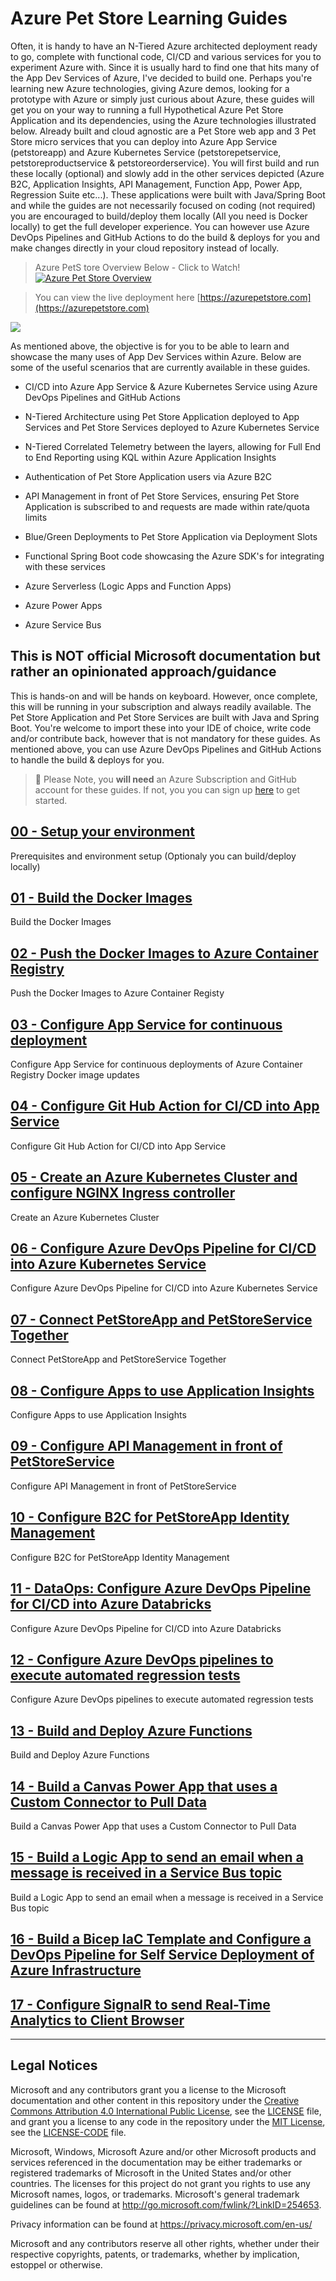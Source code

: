 # Azure Pet Store Learning Guides

Often, it is handy to have an N-Tiered Azure architected deployment ready to go, complete with functional code, CI/CD and various services for you to experiment Azure with. Since it is usually hard to find one that hits many of the App Dev Services of Azure, I've decided to build one. Perhaps you're learning new Azure technologies, giving Azure demos, looking for a prototype with Azure or simply just curious about Azure, these guides will get you on your way to running a full Hypothetical Azure Pet Store Application and its dependencies, using the Azure technologies illustrated below. Already built and cloud agnostic are a Pet Store web app and 3 Pet Store micro services that you can deploy into Azure App Service (petstoreapp) and Azure Kubernetes Service (petstorepetservice, petstoreproductservice & petstoreorderservice). You will first build and run these locally (optional) and slowly add in the other services depicted (Azure B2C, Application Insights, API Management, Function App, Power App, Regression Suite etc...). These applications were built with Java/Spring Boot and while the guides are not necessarily focused on coding (not required) you are encouraged to build/deploy them locally (All you need is Docker locally) to get the full developer experience. You can however use Azure DevOps Pipelines and GitHub Actions to do the build & deploys for you and make changes directly in your cloud repository instead of locally.

> Azure PetS tore Overview Below - Click to Watch!
> [![Azure Pet Store Overview](https://github.com/chtrembl/azure-cloud/blob/main/petstore/azurepetstorethumb.png?raw=true)](https://dms-exp2.licdn.com/playlist/vid/D4E05AQERWdFUsZiASA/mp4-720p-30fp-crf28/0/1693516336595?e=1694127600&v=beta&t=QjaCse-lsOZxo-MzOiUKQJF9PdqsDbE-g0bu3ExTom4 "Azure PetS tore Overview - Click to Watch!")

> You can view the live deployment here [https://azurepetstore.com](https://azurepetstore.com) 

![](https://github.com/chtrembl/azure-cloud/blob/main/petstore/petstore_architecture.png?raw=true)
  
As mentioned above, the objective is for you to be able to learn and showcase the many uses of App Dev Services within Azure. Below are some of the useful scenarios that are currently available in these guides. 

- CI/CD into Azure App Service & Azure Kubernetes Service using Azure DevOps Pipelines and GitHub Actions

- N-Tiered Architecture using Pet Store Application deployed to App Services and Pet Store Services deployed to Azure Kubernetes Service

- N-Tiered Correlated Telemetry between the layers, allowing for Full End to End Reporting using KQL within Azure Application Insights

- Authentication of Pet Store Application users via Azure B2C

- API Management in front of Pet Store Services, ensuring Pet Store Application is subscribed to and requests are made within rate/quota limits

- Blue/Green Deployments to Pet Store Application via Deployment Slots
  
- Functional Spring Boot code showcasing the Azure SDK's for integrating with these services

- Azure Serverless (Logic Apps and Function Apps)

- Azure Power Apps

- Azure Service Bus

## This is NOT official Microsoft documentation but rather an opinionated approach/guidance

This is hands-on and will be hands on keyboard. However, once complete, this will be running in your subscription and always readily available. The Pet Store Application and Pet Store Services are built with Java and Spring Boot. You're welcome to import these into your IDE of choice, write code and/or contribute back, however that is not mandatory for these guides. As mentioned above, you can use Azure DevOps Pipelines and GitHub Actions to handle the build & deploys for you.

> 📝 Please Note, you **will need** an Azure Subscription and GitHub account for these guides. If not, you you can sign up [here](https://azure.microsoft.com/en-us/) to get started. 

## [00 - Setup your environment](00-setup-your-environment/README.md)

Prerequisites and environment setup (Optionaly you can build/deploy locally)

## [01 - Build the Docker Images](01-build-the-docker-images/README.md)

  Build the Docker Images

## [02 - Push the Docker Images to Azure Container Registry](02-push-the-docker-images-to-acr/README.md)

  Push the Docker Images to Azure Container Registy

## [03 - Configure App Service for continuous deployment](03-configure-app-service-for-cd/README.md)

  Configure App Service for continuous deployments of Azure Container Registry Docker image updates

## [04 - Configure Git Hub Action for CI/CD into App Service](04-configure-git-hub-action-for-ci-cd-into-app-service/README.md)

   Configure Git Hub Action for CI/CD into App Service

## [05 - Create an Azure Kubernetes Cluster and configure NGINX Ingress controller](05-create-an-azure-k8s-cluster/README.md)

   Create an Azure Kubernetes Cluster

## [06 - Configure Azure DevOps Pipeline for CI/CD into Azure Kubernetes Service](06-configure-ado-pipeline-for-ci-cd-into-aks/README.md)

   Configure Azure DevOps Pipeline for CI/CD into Azure Kubernetes Service

## [07 - Connect PetStoreApp and PetStoreService Together](07-connect-petstoreapp-and-petstoreservice-together/README.md)

   Connect PetStoreApp and PetStoreService Together

## [08 - Configure Apps to use Application Insights](08-configure-apps-to-use-application-insights/README.md)

   Configure Apps to use Application Insights

## [09 - Configure API Management in front of PetStoreService](09-configure-apim-in-front-of-petstoreservice/README.md)

   Configure API Management in front of PetStoreService

## [10 - Configure B2C for PetStoreApp Identity Management](10-configure-b2c-for-petstoreapp-identity-management/README.md)

   Configure B2C for PetStoreApp Identity Management

## [11 - DataOps: Configure Azure DevOps Pipeline for CI/CD into Azure Databricks](11-configure-ado-pipeline-for-ci-cd-into-databricks/README.md)

   Configure Azure DevOps Pipeline for CI/CD into Azure Databricks

## [12 - Configure Azure DevOps pipelines to execute automated regression tests](12-configure-petstore-automation-testing)

   Configure Azure DevOps pipelines to execute automated regression tests
   
## [13 - Build and Deploy Azure Functions](13-build-deploy-azure-functions)

   Build and Deploy Azure Functions

## [14 - Build a Canvas Power App that uses a Custom Connector to Pull Data](14-build-power-apps)

   Build a Canvas Power App that uses a Custom Connector to Pull Data

## [15 - Build a Logic App to send an email when a message is received in a Service Bus topic](15-build-logic-app-to-send-email-when-message-received-in-service-bus)

   Build a Logic App to send an email when a message is received in a Service Bus topic

## [16 - Build a Bicep IaC Template and Configure a DevOps Pipeline for Self Service Deployment of Azure Infrastructure](16-build-bicep-iac-template-configure-devops-pipeline-self-service-deployment-azure-infrastructure/README.md)

## [17 - Configure SignalR to send Real-Time Analytics to Client Browser](17-configure-signalr-to-send-real-time-analytics-to-client-browser/README.md)

---

## Legal Notices

Microsoft and any contributors grant you a license to the Microsoft documentation and other content
in this repository under the [Creative Commons Attribution 4.0 International Public License](https://creativecommons.org/licenses/by/4.0/legalcode),
see the [LICENSE](LICENSE) file, and grant you a license to any code in the repository under the [MIT License](https://opensource.org/licenses/MIT), see the
[LICENSE-CODE](LICENSE-CODE) file.

Microsoft, Windows, Microsoft Azure and/or other Microsoft products and services referenced in the documentation
may be either trademarks or registered trademarks of Microsoft in the United States and/or other countries.
The licenses for this project do not grant you rights to use any Microsoft names, logos, or trademarks.
Microsoft's general trademark guidelines can be found at http://go.microsoft.com/fwlink/?LinkID=254653.

Privacy information can be found at https://privacy.microsoft.com/en-us/

Microsoft and any contributors reserve all other rights, whether under their respective copyrights, patents,
or trademarks, whether by implication, estoppel or otherwise.

